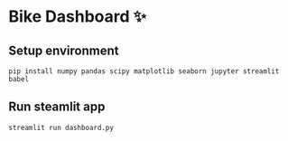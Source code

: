 # Bike Dashboard ✨

## Setup environment
```
pip install numpy pandas scipy matplotlib seaborn jupyter streamlit babel
```

## Run steamlit app
```
streamlit run dashboard.py
```

